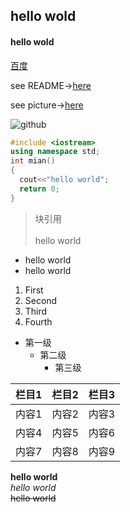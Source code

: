 ## hello wold

#### hello wold

[百度](http://www.baidu.com/)

see README→[here](./README.md)

see picture→[here](./github.png)

![github](https://github.com/Mr-righte/Mr.right-learning/blob/main/1.jpg)

```c++
#include <iostream>
using namespace std;
int mian()
{
  cout<<"hello world";
  return 0;
}
```
>块引用<br>
><br>
>hello world

* hello world
* hello world
1. First 
2. Second 
3. Third 
4. Fourth 

* 第一级 
    * 第二级  
        * 第三级 

|栏目1|栏目2|栏目3|
-:|:-:|:-
|内容1|内容2|内容3|
|内容4|内容5|内容6|
|内容7|内容8|内容9|

**hello world**<br>
*hello world*<br>
~~hello world~~<br>
